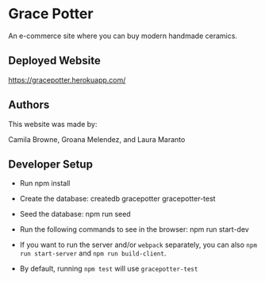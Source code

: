 # Grace Potter

An e-commerce site where you can buy modern handmade ceramics.

## Deployed Website

https://gracepotter.herokuapp.com/

## Authors

This website was made by:

Camila Browne, Groana Melendez, and Laura Maranto

## Developer Setup

* Run npm install

* Create the database:
  createdb gracepotter gracepotter-test

* Seed the database:
  npm run seed

* Run the following commands to see in the browser:
  npm run start-dev

* If you want to run the server and/or `webpack` separately, you can also
  `npm run start-server` and `npm run build-client`.

* By default, running `npm test` will use `gracepotter-test`
